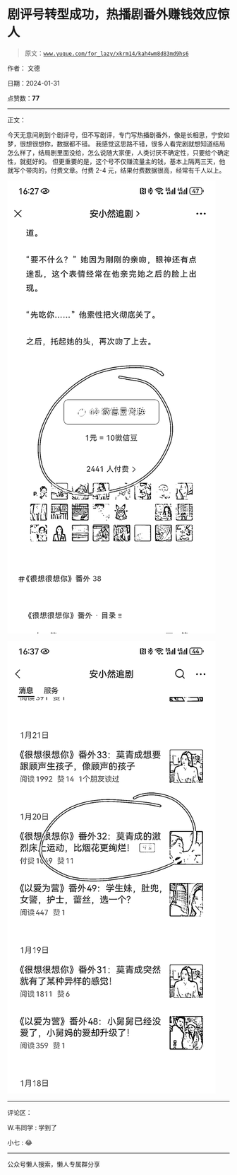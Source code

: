 # 剧评号转型成功，热播剧番外赚钱效应惊人

> 原文：[`www.yuque.com/for_lazy/xkrm14/kah4wm8d83md9hs6`](https://www.yuque.com/for_lazy/xkrm14/kah4wm8d83md9hs6)

作者： 文德

日期：2024-01-31

点赞数：**77**

* * *

正文：

今天无意间刷到个剧评号，但不写剧评，专门写热播剧番外，像是长相思，宁安如梦，很想很想你，数据都不错。
我感觉这思路不错，很多人看完剧就想知道结局怎么样了，结局剧里面没给，怎么说随大家便，人类讨厌不确定性，只要给个确定性，就挺好的。
但更重要的是，这个号不仅赚流量主的钱，基本上隔两三天，他就写个带肉的，付费文章。付费 2-4 元，结果付费数据很高，经常有千人以上。

![](img/88fe298d122f856a9fa8fa7f1c86ab31.png)

![](img/78e173799edc57816825db1a08fa7a91.png)

* * *

评论区：

W.韦同学 : 学到了

小七 : 😂

* * *

公众号懒人搜索，懒人专属群分享